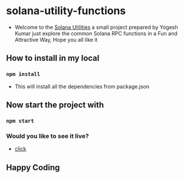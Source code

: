 # solana-utility-functions

- Welcome to the [Solana Utilities](https://yogeshsingh2672000.github.io/solana-utility-functions/) a small project prepared by Yogesh Kumar just explore the common Solana RPC functions in a Fun and Attractive Way, Hope you all like it

## How to install in my local

### `npm install`

- This will install all the dependencies from package.json

## Now start the project with

### `npm start`

### Would you like to see it live?
- [click](https://solana-utility-functions.vercel.app/)

## Happy Coding
